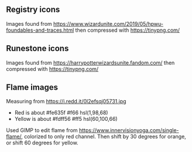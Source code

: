 ## Registry icons
Images found from https://www.wizardunite.com/2019/05/hpwu-foundables-and-traces.html
then compressed with https://tinypng.com/

## Runestone icons
Images found from https://harrypotterwizardsunite.fandom.com/
then compressed with https://tinypng.com/

## Flame images
Measuring from https://i.redd.it/0l2efsqj05731.jpg

* Red is about #fe635f #f66 hsl(1,98,68)
* Yellow is about #fdff56 #ff5 hsl(60,100,66)

Used GIMP to edit flame from https://www.innervisionyoga.com/single-flame/, colorized to only red channel.
Then shift by 30 degrees for orange, or shift 60 degrees for yellow.
